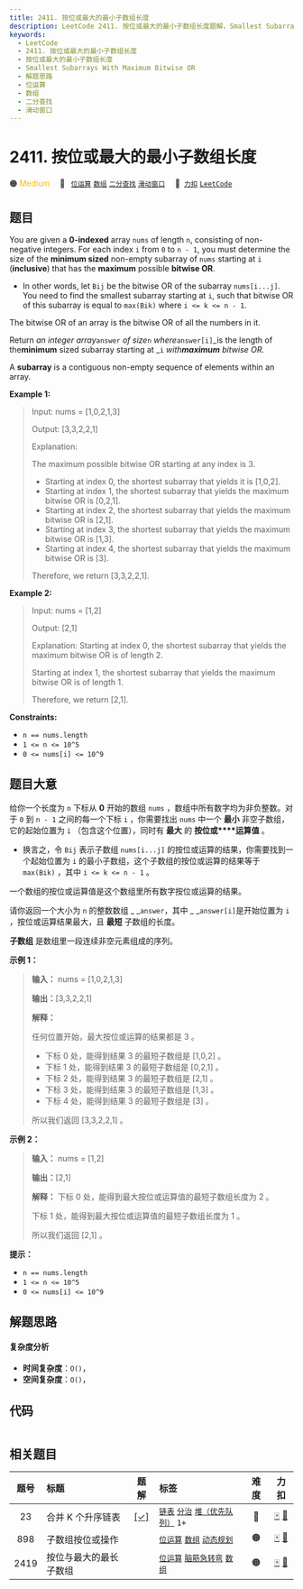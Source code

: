 ```yaml
---
title: 2411. 按位或最大的最小子数组长度
description: LeetCode 2411. 按位或最大的最小子数组长度题解，Smallest Subarrays With Maximum Bitwise OR，包含解题思路、复杂度分析以及完整的 JavaScript 代码实现。
keywords:
  - LeetCode
  - 2411. 按位或最大的最小子数组长度
  - 按位或最大的最小子数组长度
  - Smallest Subarrays With Maximum Bitwise OR
  - 解题思路
  - 位运算
  - 数组
  - 二分查找
  - 滑动窗口
---
```


# 2411. 按位或最大的最小子数组长度

🟠 <font color=#ffb800>Medium</font>&emsp; 🔖&ensp; [`位运算`](/tag/bit-manipulation.md) [`数组`](/tag/array.md) [`二分查找`](/tag/binary-search.md) [`滑动窗口`](/tag/sliding-window.md)&emsp; 🔗&ensp;[`力扣`](https://leetcode.cn/problems/smallest-subarrays-with-maximum-bitwise-or) [`LeetCode`](https://leetcode.com/problems/smallest-subarrays-with-maximum-bitwise-or)

## 题目

You are given a **0-indexed** array `nums` of length `n`, consisting of non-
negative integers. For each index `i` from `0` to `n - 1`, you must determine
the size of the **minimum sized** non-empty subarray of `nums` starting at `i`
(**inclusive**) that has the **maximum** possible **bitwise OR**.

  * In other words, let `Bij` be the bitwise OR of the subarray `nums[i...j]`. You need to find the smallest subarray starting at `i`, such that bitwise OR of this subarray is equal to `max(Bik)` where `i <= k <= n - 1`.

The bitwise OR of an array is the bitwise OR of all the numbers in it.

Return _an integer array_`answer` _of size_`n` _where_`answer[i]`_is the
length of the**minimum** sized subarray starting at _`i` _with**maximum**
bitwise OR._

A **subarray** is a contiguous non-empty sequence of elements within an array.



**Example 1:**

> Input: nums = [1,0,2,1,3]
> 
> Output: [3,3,2,2,1]
> 
> Explanation:
> 
> The maximum possible bitwise OR starting at any index is 3. 
> - Starting at index 0, the shortest subarray that yields it is [1,0,2].
> - Starting at index 1, the shortest subarray that yields the maximum bitwise OR is [0,2,1].
> - Starting at index 2, the shortest subarray that yields the maximum bitwise OR is [2,1].
> - Starting at index 3, the shortest subarray that yields the maximum bitwise OR is [1,3].
> - Starting at index 4, the shortest subarray that yields the maximum bitwise OR is [3].
> 
> Therefore, we return [3,3,2,2,1]. 

**Example 2:**

> Input: nums = [1,2]
> 
> Output: [2,1]
> 
> Explanation: Starting at index 0, the shortest subarray that yields the maximum bitwise OR is of length 2.
> 
> Starting at index 1, the shortest subarray that yields the maximum bitwise OR is of length 1.
> 
> Therefore, we return [2,1].

**Constraints:**

  * `n == nums.length`
  * `1 <= n <= 10^5`
  * `0 <= nums[i] <= 10^9`


## 题目大意

给你一个长度为 `n` 下标从 **0**  开始的数组 `nums` ，数组中所有数字均为非负整数。对于 `0` 到 `n - 1` 之间的每一个下标
`i` ，你需要找出 `nums` 中一个 **最小** 非空子数组，它的起始位置为 `i` （包含这个位置），同时有 **最大**  的
**按位或****运算值**  。

  * 换言之，令 `Bij` 表示子数组 `nums[i...j]` 的按位或运算的结果，你需要找到一个起始位置为 `i` 的最小子数组，这个子数组的按位或运算的结果等于 `max(Bik)` ，其中 `i <= k <= n - 1` 。

一个数组的按位或运算值是这个数组里所有数字按位或运算的结果。

请你返回一个大小为 `n` 的整数数组 _ _`answer`，其中 _ _`answer[i]`是开始位置为 `i` ，按位或运算结果最大，且
**最短**  子数组的长度。

**子数组**  是数组里一段连续非空元素组成的序列。



**示例 1：**

> 
> 
> 
> 
> 
> **输入：** nums = [1,0,2,1,3]
> 
> **输出：**[3,3,2,2,1]
> 
> **解释：**
> 
> 任何位置开始，最大按位或运算的结果都是 3 。
> - 下标 0 处，能得到结果 3 的最短子数组是 [1,0,2] 。
> - 下标 1 处，能得到结果 3 的最短子数组是 [0,2,1] 。
> - 下标 2 处，能得到结果 3 的最短子数组是 [2,1] 。
> - 下标 3 处，能得到结果 3 的最短子数组是 [1,3] 。
> - 下标 4 处，能得到结果 3 的最短子数组是 [3] 。
> 
> 所以我们返回 [3,3,2,2,1] 。
> 
> 

**示例 2：**

> 
> 
> 
> 
> 
> **输入：** nums = [1,2]
> 
> **输出：**[2,1]
> 
> **解释：** 下标 0 处，能得到最大按位或运算值的最短子数组长度为 2 。
> 
> 下标 1 处，能得到最大按位或运算值的最短子数组长度为 1 。
> 
> 所以我们返回 [2,1] 。
> 
> 



**提示：**

  * `n == nums.length`
  * `1 <= n <= 10^5`
  * `0 <= nums[i] <= 10^9`


## 解题思路

#### 复杂度分析

- **时间复杂度**：`O()`，
- **空间复杂度**：`O()`，

## 代码

```javascript

```

## 相关题目

<!-- prettier-ignore -->
| 题号 | 标题 | 题解 | 标签 | 难度 | 力扣 |
| :------: | :------ | :------: | :------ | :------: | :------: |
| 23 | 合并 K 个升序链表 | [[✓]](/problem/0023.md) |  [`链表`](/tag/linked-list.md) [`分治`](/tag/divide-and-conquer.md) [`堆（优先队列）`](/tag/heap-priority-queue.md) `1+` | 🔴 | [🀄️](https://leetcode.cn/problems/merge-k-sorted-lists) [🔗](https://leetcode.com/problems/merge-k-sorted-lists) |
| 898 | 子数组按位或操作 |  |  [`位运算`](/tag/bit-manipulation.md) [`数组`](/tag/array.md) [`动态规划`](/tag/dynamic-programming.md) | 🟠 | [🀄️](https://leetcode.cn/problems/bitwise-ors-of-subarrays) [🔗](https://leetcode.com/problems/bitwise-ors-of-subarrays) |
| 2419 | 按位与最大的最长子数组 |  |  [`位运算`](/tag/bit-manipulation.md) [`脑筋急转弯`](/tag/brainteaser.md) [`数组`](/tag/array.md) | 🟠 | [🀄️](https://leetcode.cn/problems/longest-subarray-with-maximum-bitwise-and) [🔗](https://leetcode.com/problems/longest-subarray-with-maximum-bitwise-and) |